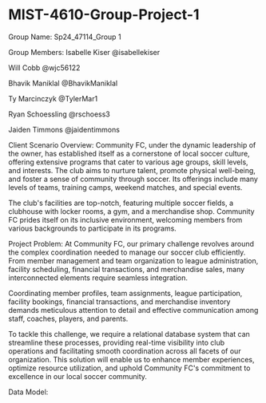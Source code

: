 # MIST-4610-Group-Project-1

Group Name:
Sp24_47114_Group 1

Group Members:
Isabelle Kiser @isabellekiser

Will Cobb @wjc56122

Bhavik Maniklal @BhavikManiklal

Ty Marcinczyk @TylerMar1

Ryan Schoessling @rschoess3

Jaiden Timmons @jaidentimmons

Client Scenario Overview:
Community FC, under the dynamic leadership of the owner, has established itself as a cornerstone of local soccer culture, offering extensive programs that cater to various age groups, skill levels, and interests. The club aims to nurture talent, promote physical well-being, and foster a sense of community through soccer. Its offerings include many levels of teams, training camps, weekend matches, and special events.

The club's facilities are top-notch, featuring multiple soccer fields, a clubhouse with locker rooms, a gym, and a merchandise shop. Community FC prides itself on its inclusive environment, welcoming members from various backgrounds to participate in its programs.

Project Problem:
At Community FC, our primary challenge revolves around the complex coordination needed to manage our soccer club efficiently. From member management and team organization to league administration, facility scheduling, financial transactions, and merchandise sales, many interconnected elements require seamless integration.

Coordinating member profiles, team assignments, league participation, facility bookings, financial transactions, and merchandise inventory demands meticulous attention to detail and effective communication among staff, coaches, players, and parents.

To tackle this challenge, we require a relational database system that can streamline these processes, providing real-time visibility into club operations and facilitating smooth coordination across all facets of our organization. This solution will enable us to enhance member experiences, optimize resource utilization, and uphold Community FC's commitment to excellence in our local soccer community.

Data Model:
